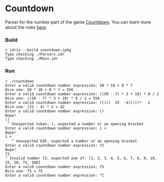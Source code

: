 # Countdown

Parser for the number part of the game [Countdown](https://en.wikipedia.org/wiki/Countdown_(game_show)).
You can learn more about the rules [here](http://www.datagenetics.com/blog/august32014/index.html).

### Build

```
> idris --build countdown.ipkg
Type checking ./Parsers.idr
Type checking ./Main.idr
```

### Run

```
> ./countdown
Enter a valid countdown number expression: 50 * 10 + 8 * 7
Nice one: 50 * 10 + 8 * 7 = 556
Enter a valid countdown number expression: ((50 - 7) * 3 + 10) * 8 / 2
Nice one: ((50 - 7) * 3 + 10) * 8 / 2 = 556
Enter a valid countdown number expression: (((((  25  -4)))))*   2
Nice one: (25 - 4) * 2 = 42
Enter a valid countdown number expression: ()
Nope!
()
 ^ Unexpected token: ), expected a number or an opening bracket
Enter a valid countdown number expression: 1 +
Nope!
1 +
   ^ Unexpected EOF, expected a number or an opening bracket
Enter a valid countdown number expression: 72
Nope!
72
^ Invalid number 72, expected one of: [1, 2, 3, 4, 5, 6, 7, 8, 9, 10, 25, 50, 75, 100]
Enter a valid countdown number expression: 75
Nice one: 75 = 75
Enter a valid countdown number expression: ^C
```
